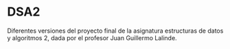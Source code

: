 # DSA2
Diferentes versiones del proyecto final de la asignatura estructuras de datos y algoritmos 2, dada por el profesor Juan Guillermo Lalinde.
